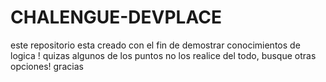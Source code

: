 # CHALENGUE-DEVPLACE
este repositorio esta creado con el fin de demostrar conocimientos de logica ! quizas algunos de los puntos no los realice del todo, busque otras opciones! gracias
